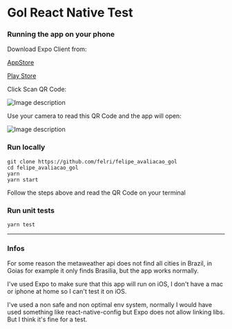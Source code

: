 
# Gol React Native Test

### Running the app on your phone
Download Expo Client from:

[AppStore](https://apps.apple.com/br/app/expo-client/id982107779)

[Play Store](https://play.google.com/store/apps/details?id=host.exp.exponent&hl=pt_BR)

Click Scan QR Code:

![Image description](https://i.imgur.com/UhQPnRE.jpg)

Use your camera to read this QR Code and the app will open:

![Image description](https://i.imgur.com/8MRWrTM.png)

### Run locally 

```
git clone https://github.com/felri/felipe_avaliacao_gol
cd felipe_avaliacao_gol
yarn
yarn start
```
Follow the steps above and read the QR Code on your terminal

### Run unit tests

```
yarn test
```

_______

### Infos

For some reason the metaweather api does not find all cities in Brazil, in Goias for example it only finds Brasilia, but the app works normally.

I've used Expo to make sure that this app will run on iOS, I don't have a mac or iphone at home so I can't test it on iOS.

I've used a non safe and non optimal env system, normally I would have used something like react-native-config but Expo does not allow linking libs. But I think it's fine for a test.
